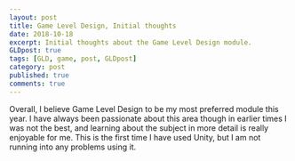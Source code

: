 ```yaml
---
layout: post
title: Game Level Design, Initial thoughts
date: 2018-10-18
excerpt: Initial thoughts about the Game Level Design module.
GLDpost: true
tags: [GLD, game, post, GLDpost]
category: post
published: true
comments: true
---
```

Overall, I believe Game Level Design to be my most preferred module this year. I have always been passionate about this area though in earlier times I was not the best, and learning about the subject in more detail is really enjoyable for me. This is the first time I have used Unity, but I am not running into any problems using it.
